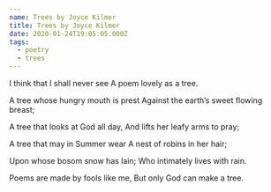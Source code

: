 ```yaml
---
name: Trees by Joyce Kilmer
title: Trees by Joyce Kilmer
date: 2020-01-24T19:05:05.000Z
tags:
  - poetry
  - trees
---
```


I think that I shall never see
A poem lovely as a tree.

A tree whose hungry mouth is prest
Against the earth’s sweet flowing breast;

A tree that looks at God all day,
And lifts her leafy arms to pray;

A tree that may in Summer wear
A nest of robins in her hair;

Upon whose bosom snow has lain;
Who intimately lives with rain.

Poems are made by fools like me,
But only God can make a tree.
